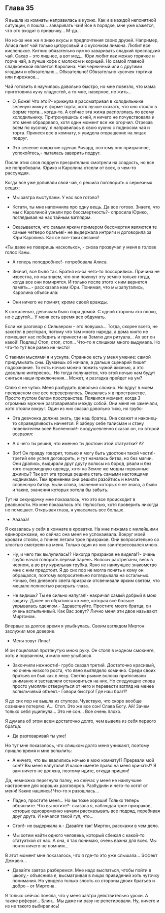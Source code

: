 ## Глава 35

Я вышла из комнаты направилась в кухню. Как и в каждой непонятной ситуации, я пошла… заваривать чай! Все в порядке, мне
уже кажется, что это входит в привычку… М-да…

Но из-за нее же я знаю вкусы и предпочтения своих друзей. Например, Алиса пьет чай только цитрусовый и с кусочком
лимона. Любит все кисленькое. Китнис обязательно нужно заваривать сладкий пресладкий чай. Сахар – это лишнее, а вот мед…
Юри любит как можно горячее и горче чай, а лучше кофе с молоком и корицей. Но самой главной сладкоежкой является
Каролина. Чай черничный или с другими ягодами и обязательно… Обязательно! Обязательно кусочек тортика или пирожное…

Чай готовить я научилась довольно быстро, но мне повезло, что мама приготовила кучу сладостей, а то мне, наверное, не
жить…

- О, Боже! Что это!?- крикнула я рассматривая в холодильнике зеленую жижу в форме торта, хотя лучше сказать, что оно
  стояло в форме торта… когда-то. А сейчас эта жижа расползлась по всему холодильнику. Притронувшись к ней, я ничего не
  почувствовала и это меня обрадовало, хотя один момент все же огорчил. Отрезав всем по кусочку, я направилась в свою
  кухню с подносом чая и торта. Принеся все в комнату, я увидела отвращение на лицах подруг.

- Это зеленое покрытие сделал Ричард, поэтому оно призрачное, успокойтесь,- пыталась заверить подруг.

После этих слов подруги презрительно смотрели на сладость, но все же попробовали. Юрико и Каролина отсели от всех, о
чем-то рассуждая.

Когда все уже допивали свой чай, я решила поговорить о серьезных вещах:

- Мы завтра выступаем. У нас все готово?

- Кстати, ты мне напомнила про одну вещь. Да все готово. Знаете, что мы с Каролиной узнали про бессмертность?- спросила
  Юрико, поглядывая на нас тайным взглядом.

- Оказывается, что самым ярким примером бессмертия являются те самые четверо братьев!- не выдержала интриги и договорила
  за Юри Каролина. Как се все-таки связано!

«Ты даже не поверишь насколько», - снова прозвучал у меня в голове голос Каны.

- А теперь поподробнее!- потребовала Алиса.

- Значит, все было так. Братья из-за чего-то поссорились. Причина не известна, но мы знаем, что они покинут эту землю
  только тогда, когда все они помирятся. И только после этого к ним вернется память…- рассказала нам Юри. Понимая, что
  мы запутались, Каролина объяснила:

- Они ничего не помнят, кроме своей вражды.

К сожаленью, девочкам было пора домой. С одной стороны это плохо, но с другой… У меня есть время все обдумать.

Если же разговор с Сильвером – это ловушка… Тогда, скорее всего, не захотел в ресторан, потому что там много народа, а
дома никто не помешает нас победить и принести на Землю для ритуала… Ах вот он какой! Подлец! Стоп, стоп, стоп… Что-то я
слишком много выдумала. Но что-то тут все равно не чисто!

С такими мыслями я и уснула. Странное есть у меня умение: самой придумывать сны. Думаешь об начале, а дальше сценарий
пишет подсознание. То есть ночью можно пожить чужой жизнью, а это довольно интересно… Но тогда получается, что этой
ночью нам будут сниться наши приключения… Может, и разгадка прейдет на ум?

Сплю я не чутко. Меня разбудить довольно сложно. Но вдруг в моем прекрасном сне все перевернулось. Оказалась я в
пространстве. Просто пустом белом пространстве. Появился момент, когда 3 огромных мужчин разговаривали между собой. Они
меня не замечали, хотя стояли вокруг. Один из них сказал довольно тихо, но грубо:

- Эта девчонка должна знать, где наш братец. Она скажет и наконец-то справедливость начнется. Я заберу себе талисман и
  стану повелителем всей Вселенной!- воодушевленно сказал он, но второй возразил:

- А с чего ты решил, что именно ты достоин этой статуэтки? А?

- Вот! Он правду говорит, только я могу быть удостоен такой чести!- третий еле успел договорить, и тут началась битва,
  но без магии. Они дрались, выдирали друг другу волосы из бород, рвали и без того старомодную одежду, хотя на Земле же
  модны порванные джинсы? Так вот эта троица решила стать самыми настоящими модниками. Тем временем они решили разойтись
  и начать словесную битву. Были слова, значение которых я не знала, а были и такие, значения которых хотела бы забыть.

Тут на секундочку мне показалось, что это все происходит в реальности. Но мне показалось это глупостью, хотя проверить
никогда не помешает. Открывая глаза, я ужасалась все больше.

- Аааааа!

Я оказалась у себя в комнате в кроватке. На мне пижама с милейшими единорожками, но сейчас она меня не успокаивала.
Вокруг моей кровати стояли, а точнее летали трое призраков. Они вопросительно со злостью смотрели на меня. Только один
из них заинтересовался мною.

- Ну, и чего так вылупилась!? Никогда призраков не видела!?- очень грубо начал говорить первый парень. Волосы
  растрепаны, весь в черном, а во рту курильная трубка. Явно не наилучшее знакомство мне с ним предстоит. Я до сих пор
  не могла понять к кому он обращался, поэтому вопросительно поглядывала на остальных. Ночью, без дневного света
  призраки отсвечивали ярким светом, что мешало полностью раскрыть глаза.

- Не видишь? Ты ее сильно напугал!- накричал самый добрый в мою защиту. Далее он обратился ко мне, которая все больше
  укрывалась одеялом.- Здравствуйте. Простите моего братца, он очень вспыльчивый. Как Вас зовут? Лично меня эти двое
  называют Миртоном.

Впервые за долгое время я улыбнулась. Своим взглядом Миртон заслужил мое доверие.

- Меня зовут Лина!

И он поцеловал протянутую мною руку. Он стоял в модном смокинге, хоть и порванном, и мило мне улыбался.

- Закончили нежности!- грубо сказал третий. Достаточно красивый, но очень низкого роста, что явно выглядело комично.
  Среди своих братьев он был как в лесу. Светло рыжие волосы притягивали внимание и заставляли остановиться на них. Но
  следующие слова просто умоляли отвернуться от него и перевести взгляд на менее вспыльчивый объект.- Говори быстро! Где
  наш брат!?

Я до сих пор не вышла из ступора. Чувствую, что скоро вообще сознание потеряю. А… Стоп. Это же все сон! Слава Богу. Ай!
Зачем только себя ущипнула… Это не сон… Все очень плохо.

Я думала об этом всем достаточно долго, чем вывела из себя первого братца:

- Да разговаривай ты уже!

Но тут мне показалось, что слишком долго меня унижают, поэтому пришло время и мне вспылить:

- А ничего, что вы ввалились ночью в мою комнату!? Прервали мой сон!? Вы меня напугали! И какое имеете право на меня
  кричать!? Я вам ничего не должна, поэтому идите, откуда пришли!

Да, немножко перегнула палку, но сейчас у меня не наилучшее настроение для хороших разговоров. Разбудили и чего-то хотят
от меня! Какие нашлись! Что-то я разошлась…

- Ладно, простите меня… Но вы тоже хороши! Только теперь объясните. Что вы хотите?- сказала я, наблюдая трое призраков,
  которые одновременно начали рассказывать все подряд, перебивая друг друга. И начался такой гул, что…

- Стоп!- не выдержала я.- Давайте так! Миртон, расскажи в чем дело.

- Мы хотим найти одного человека, который сбежал с какой-то статуэткой от нас. А она, я так понимаю, очень важна для
  всех. Мы почти ничего не помним…

В этот момент мне показалось, что я где-то это уже слышала… Эффект Дежавю…

- Давайте завтра разберемся. Мне надо выспаться, чтобы пойти в школу,- объяснила я, высматривая в лицах привидений хоть
  чуточку понимания. Но увидела только злость со стороны двоих братьев и добро – от Миртона.

Я только сейчас поняла, что у меня завтра действительно уроки. А также реферат… Блин… Мы даже ни разу не репетировали.
Ну, ничего и из не такого выбирались! 
